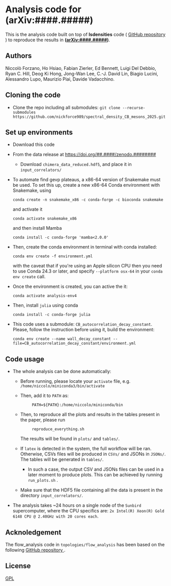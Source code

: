 # Analysis code for (arXiv:####.#####)

This is the analysis code built on top of **lsdensities** code (
<a href="https://github.com/LupoA/lsdensities"> GitHub repository </a>) to
reproduce the results in **([arXiv:####.#####][paper])**.

## Authors

Niccolò Forzano, Ho Hsiao, Fabian Zierler, Ed Bennett, Luigi Del Debbio, Ryan C. Hill,
Deog Ki Hong, Jong-Wan Lee, C.-J. David Lin, Biagio Lucini, Alessandro Lupo,
Maurizio Piai, Davide Vadacchino.

## Cloning the code

* Clone the repo including all submodules: ```git clone --recurse-submodules https://github.com/nickforce989/spectral_density_CB_mesons_2025.git```


## Set up environments

* Download this code
* From the data release at https://doi.org/##.####/zenodo.########
  * Download ``chimera_data_reduced.hdf5``, and place it in ``input_correlators/``

* To automate find gevp plateaus, a x86-64 version of Snakemake must be used. To set this up, create a new x86-64 Conda environment with Snakemake, using
      
      conda create -n snakemake_x86 -c conda-forge -c bioconda snakemake
  
  and activate it
 
      conda activate snakemake_x86
 
  and then install Mamba
  
      conda install -c conda-forge 'mamba<2.0.0'


* Then, create the conda environment in terminal with conda installed:

      conda env create -f environment.yml
  
  with the caveat that if you're using an Apple silicon CPU then you need to use Conda 24.3 or later, and specify ```--platform osx-64```
  in your ```conda env create``` call.


* Once the environment is created, you can active the it:

      conda activate analysis-env4

* Then, install ``julia`` using conda

      conda install -c conda-forge julia

* This code uses a submodule: ```CB_autocorrelation_decay_constant```.
  Please, follow the instruction before using it, build the environment:
  
      conda env create --name wall_decay_constant --file=CB_autocorrelation_decay_constant/environment.yml



## Code usage

* The whole analysis can be done automatically:
   * Before running, please locate your ``activate`` file, e.g. ``/home/niccolo/miniconda3/bin/activate``
   * Then, add it to ``PATH`` as:

              PATH=${PATH}:/home/niccolo/miniconda/bin 
   
   * Then, to reproduce all the plots and results in the tables present in the paper, please run
       
              reproduce_everything.sh

     The results will be found in ``plots/`` and ``tables/``.
   * If ``latex`` is detected in the system, the full workflow will be ran. Otherwise, CSVs files will be produced in ``CSVs/`` and JSONs in ``JSONs/``. The tables will be generated in ``tables/``. 
        * In such a case, the output CSV and JSONs files can be used in a later moment to produce plots. This can be
        achieved by running ``run_plots.sh`` .

   * Make sure that the HDF5 file containing all the data is present in the  directory ``input_correlators/``.


* The analysis takes ~24 hours on a single node of the ```Sunbird``` supercomputer, where the CPU specifics are:
  ```2x Intel(R) Xeon(R) Gold 6148 CPU @ 2.40GHz with 20 cores each```.

## Acknoledgement

The flow_analysis code in ```topologies/flow_analysis``` has been based on the following <a href="https://github.com/edbennett/flow_analysis/"> GitHub repository </a>.

## License

[GPL](https://choosealicense.com/licenses/gpl-3.0/)


[paper]: https://arxiv.org/abs/####.#####
